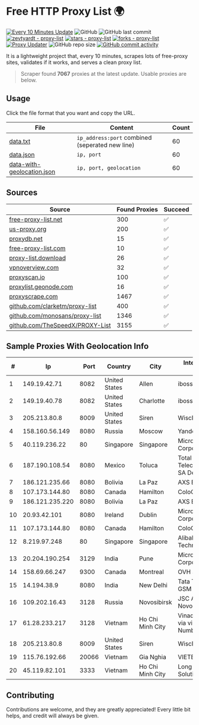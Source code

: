 
# Free HTTP Proxy List 🌍

[![Every 10 Minutes Update](https://github.com/mertguvencli/http-proxy-list/actions/workflows/main.yml/badge.svg?branch=main)](https://github.com/mertguvencli/http-proxy-list/actions/workflows/main.yml)
![GitHub](https://img.shields.io/github/license/mertguvencli/http-proxy-list)
![GitHub last commit](https://img.shields.io/github/last-commit/mertguvencli/http-proxy-list)
[![zevtyardt - proxy-list](https://img.shields.io/static/v1?label=zevtyardt&message=proxy-list&color=blue&logo=github)](https://github.com/zevtyardt/proxy-list "Go to GitHub repo")
[![stars - proxy-list](https://img.shields.io/github/stars/zevtyardt/proxy-list?style=social)](https://github.com/zevtyardt/proxy-list)
[![forks - proxy-list](https://img.shields.io/github/forks/zevtyardt/proxy-list?style=social)](https://github.com/zevtyardt/proxy-list)
[![Proxy Updater](https://github.com/zevtyardt/proxy-list/workflows/Proxy%20Updater/badge.svg)](https://github.com/zevtyardt/proxy-list/actions?query=workflow:"Proxy+Updater")
![GitHub repo size](https://img.shields.io/github/repo-size/zevtyardt/proxy-list)
[![GitHub commit activity](https://img.shields.io/github/commit-activity/m/zevtyardt/proxy-list?logo=commits)](https://github.com/zevtyardt/proxy-list/commits/main)

It is a lightweight project that, every 10 minutes, scrapes lots of free-proxy sites, validates if it works, and serves a clean proxy list.

> Scraper found **7067** proxies at the latest update. Usable proxies are below.

## Usage

Click the file format that you want and copy the URL.

|File|Content|Count|
|----|-------|-----|
|[data.txt](https://raw.githubusercontent.com/mertguvencli/http-proxy-list/main/proxy-list/data.txt)|`ip_address:port` combined (seperated new line)|60|
|[data.json](https://raw.githubusercontent.com/mertguvencli/http-proxy-list/main/proxy-list/data.json)|`ip, port`|60|
|[data-with-geolocation.json](https://raw.githubusercontent.com/mertguvencli/http-proxy-list/main/proxy-list/data-with-geolocation.json)|`ip, port, geolocation`|60|

## Sources

|Source|Found Proxies|Succeed|
|------|-------------|-------|
|[free-proxy-list.net](https://free-proxy-list.net)|300|✅|
|[us-proxy.org](https://www.us-proxy.org)|200|✅|
|[proxydb.net](http://proxydb.net)|15|✅|
|[free-proxy-list.com](https://free-proxy-list.com/?page=&port=&type%5B%5D=http&type%5B%5D=https&up_time=0&search=Search)|10|✅|
|[proxy-list.download](https://www.proxy-list.download/HTTP)|26|✅|
|[vpnoverview.com](https://vpnoverview.com/privacy/anonymous-browsing/free-proxy-servers)|32|✅|
|[proxyscan.io](https://www.proxyscan.io)|100|✅|
|[proxylist.geonode.com](https://proxylist.geonode.com/api/proxy-list?limit=300&page=1&sort_by=lastChecked&sort_type=desc&protocols=http,https)|16|✅|
|[proxyscrape.com](https://api.proxyscrape.com/v2/?request=displayproxies&protocol=http&timeout=10000&country=all&ssl=all&anonymity=all)|1467|✅|
|[github.com/clarketm/proxy-list](https://raw.githubusercontent.com/clarketm/proxy-list/master/proxy-list-raw.txt)|400|✅|
|[github.com/monosans/proxy-list](https://raw.githubusercontent.com/monosans/proxy-list/main/proxies/http.txt)|1346|✅|
|[github.com/TheSpeedX/PROXY-List](https://raw.githubusercontent.com/TheSpeedX/PROXY-List/master/http.txt)|3155|✅|


## Sample Proxies With Geolocation Info

|#|Ip|Port|Country|City|Internet Service Provider|
|-|--|----|-------|----|-------------------------|
|1|149.19.42.71|8082|United States|Allen|iboss, inc|
|2|149.19.40.78|8082|United States|Charlotte|iboss, inc|
|3|205.213.80.8|8009|United States|Siren|WiscNet|
|4|158.160.56.149|8080|Russia|Moscow|Yandex.Cloud LLC|
|5|40.119.236.22|80|Singapore|Singapore|Microsoft Corporation|
|6|187.190.108.54|8080|Mexico|Toluca|Total Play Telecomunicaciones SA De CV|
|7|186.121.235.66|8080|Bolivia|La Paz|AXS Bolivia S. A.|
|8|107.173.144.80|8080|Canada|Hamilton|ColoCrossing|
|9|186.121.235.220|8080|Bolivia|La Paz|AXS Bolivia S. A.|
|10|20.93.42.101|8080|Ireland|Dublin|Microsoft Corporation|
|11|107.173.144.80|8080|Canada|Hamilton|ColoCrossing|
|12|8.219.97.248|80|Singapore|Singapore|Alibaba (US) Technology Co., Ltd.|
|13|20.204.190.254|3129|India|Pune|Microsoft Corporation|
|14|158.69.66.247|9300|Canada|Montreal|OVH SAS|
|15|14.194.38.9|8080|India|New Delhi|Tata Tele Services GSM|
|16|109.202.16.43|3128|Russia|Novosibirsk|JSC Avantel. Novosibirsk network|
|17|61.28.233.217|3128|Vietnam|Ho Chi Minh City|Vinadata broadcast via vinagame AS Number|
|18|205.213.80.8|8009|United States|Siren|WiscNet|
|19|115.76.192.66|20066|Vietnam|Gia Nghia|VIETELGPRS|
|20|45.119.82.101|3333|Vietnam|Ho Chi Minh City|Long Van System Solution|



## Contributing

Contributions are welcome, and they are greatly appreciated! Every
little bit helps, and credit will always be given.

